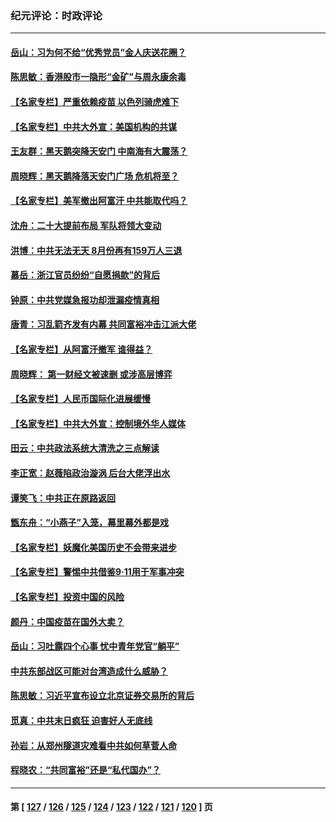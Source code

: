 ### 纪元评论：时政评论
---
#### [岳山：习为何不给“优秀党员”金人庆送花圈？](../../pages/nsc1025/n13217470.md) 
#### [陈思敏：香港股市一隐形“金矿”与周永康余毒](../../pages/nsc1025/n13216386.md) 
#### [【名家专栏】严重依赖疫苗 以色列骑虎难下](../../pages/nsc1025/n13214433.md) 
#### [【名家专栏】中共大外宣：美国机构的共谋](../../pages/nsc1025/n13214364.md) 
#### [王友群：黑天鹅突降天安门 中南海有大震荡？](../../pages/nsc1025/n13215240.md) 
#### [周晓辉：黑天鹅降落天安门广场 危机将至？](../../pages/nsc1025/n13214981.md) 
#### [【名家专栏】美军撤出阿富汗 中共能取代吗？](../../pages/nsc1025/n13214436.md) 
#### [沈舟：二十大提前布局 军队将领大变动](../../pages/nsc1025/n13215036.md) 
#### [洪博：中共无法无天 8月份再有159万人三退](../../pages/nsc1025/n13213910.md) 
#### [慕岳：浙江官员纷纷“自愿捐款”的背后](../../pages/nsc1025/n13213260.md) 
#### [钟原：中共党媒急报功却泄漏疫情真相](../../pages/nsc1025/n13212899.md) 
#### [唐青：习乱箭齐发有内幕 共同富裕冲击江派大佬](../../pages/nsc1025/n13212551.md) 
#### [【名家专栏】从阿富汗撤军 谁得益？](../../pages/nsc1025/n13211997.md) 
#### [周晓辉： 第一财经文被速删 或涉高层博弈](../../pages/nsc1025/n13212294.md) 
#### [【名家专栏】人民币国际化进展缓慢](../../pages/nsc1025/n13212061.md) 
#### [【名家专栏】中共大外宣：控制境外华人媒体](../../pages/nsc1025/n13212035.md) 
#### [田云：中共政法系统大清洗之三点解读](../../pages/nsc1025/n13211062.md) 
#### [李正宽：赵薇陷政治漩涡 后台大佬浮出水](../../pages/nsc1025/n13211204.md) 
#### [谭笑飞：中共正在原路返回](../../pages/nsc1025/n13211145.md) 
#### [甑东舟：“小燕子”入笼，幕里幕外都是戏](../../pages/nsc1025/n13210862.md) 
#### [【名家专栏】妖魔化美国历史不会带来进步](../../pages/nsc1025/n13210198.md) 
#### [【名家专栏】警惕中共借鉴9‧11用于军事冲突](../../pages/nsc1025/n13210307.md) 
#### [【名家专栏】投资中国的风险](../../pages/nsc1025/n13210304.md) 
#### [颜丹：中国疫苗在国外大卖？](../../pages/nsc1025/n13210768.md) 
#### [岳山：习吐露四个心事 忧中青年党官“躺平”](../../pages/nsc1025/n13206959.md) 
#### [中共东部战区可能对台湾造成什么威胁？](../../pages/nsc1025/n13209445.md) 
#### [陈思敏：习近平宣布设立北京证券交易所的背后](../../pages/nsc1025/n13209947.md) 
#### [觅真：中共末日疯狂 迫害好人无底线](../../pages/nsc1025/n13209658.md) 
#### [孙岩：从郑州隧道灾难看中共如何草菅人命](../../pages/nsc1025/n13209051.md) 
#### [程晓农：“共同富裕”还是“私代国办”？](../../pages/nsc1025/n13208942.md) 

---
#### 第 [ [127](./127.md) / [126](./126.md) / [125](./125.md) / [124](./124.md) / [123](./123.md) / [122](./122.md) / [121](./121.md) / [120](./120.md) ] 页
